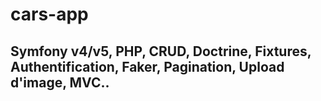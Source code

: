 # cars-app

## Symfony v4/v5, PHP, CRUD, Doctrine, Fixtures, Authentification, Faker, Pagination, Upload d'image, MVC..

